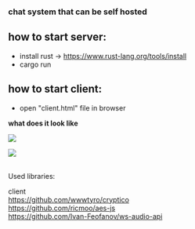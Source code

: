 ### chat system that can be self hosted

## how to start server:
- install rust -> https://www.rust-lang.org/tools/install
- cargo run


## how to start client:
- open "client.html" file in browser


**what does it look like**

![]({{site.baseurl}}https://raw.githubusercontent.com/azc5OQ/lemon-chat/master/client/other/pic.png)

![]({{site.baseurl}}https://raw.githubusercontent.com/azc5OQ/lemon-chat/master/client/other/pic2.png)





<br>
Used libraries:

client
<br>
https://github.com/wwwtyro/cryptico
<br>
https://github.com/ricmoo/aes-js
<br>
https://github.com/Ivan-Feofanov/ws-audio-api
